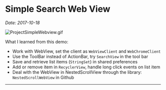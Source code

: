 # Simple Search Web View

*Date: 2017-10-18*

![ProjectSimpleWebview.gif](https://github.com/spkingr/50-android-kotlin-projects-in-100-days/raw/master/ProjectSimpleWebview/ProjectSimpleWebview.gif)

What I learned from this demo:

* Work with WebView, set the client as `WebViewClient` and `WebChromeClient`
* Use the ToolBar instead of ActionBar, try `SearchView` in the tool bar
* Save and retrieve list items (`StringSet`) in shared preferences
* Add or remove item in `RecyclerView`, handle long click events on list item
* Deal with the WebView in NestedScrollView through the library: `NestedScrollWebView` in Github


***
